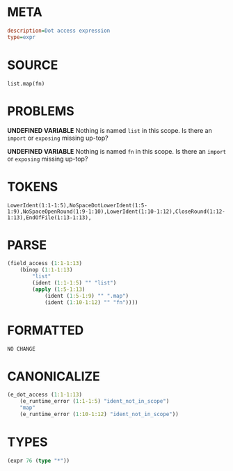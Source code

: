 # META
~~~ini
description=Dot access expression
type=expr
~~~
# SOURCE
~~~roc
list.map(fn)
~~~
# PROBLEMS
**UNDEFINED VARIABLE**
Nothing is named `list` in this scope.
Is there an `import` or `exposing` missing up-top?

**UNDEFINED VARIABLE**
Nothing is named `fn` in this scope.
Is there an `import` or `exposing` missing up-top?

# TOKENS
~~~zig
LowerIdent(1:1-1:5),NoSpaceDotLowerIdent(1:5-1:9),NoSpaceOpenRound(1:9-1:10),LowerIdent(1:10-1:12),CloseRound(1:12-1:13),EndOfFile(1:13-1:13),
~~~
# PARSE
~~~clojure
(field_access (1:1-1:13)
	(binop (1:1-1:13)
		"list"
		(ident (1:1-1:5) "" "list")
		(apply (1:5-1:13)
			(ident (1:5-1:9) "" ".map")
			(ident (1:10-1:12) "" "fn"))))
~~~
# FORMATTED
~~~roc
NO CHANGE
~~~
# CANONICALIZE
~~~clojure
(e_dot_access (1:1-1:13)
	(e_runtime_error (1:1-1:5) "ident_not_in_scope")
	"map"
	(e_runtime_error (1:10-1:12) "ident_not_in_scope"))
~~~
# TYPES
~~~clojure
(expr 76 (type "*"))
~~~